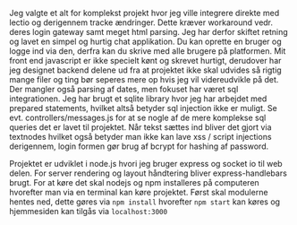 Jeg valgte et alt for komplekst projekt hvor jeg ville integrere direkte med lectio og derigennem tracke ændringer. Dette kræver workaround vedr. deres login gateway samt meget html parsing. Jeg har derfor skiftet retning og lavet en simpel og hurtig chat applikation.
Du kan oprette en bruger og logge ind via den, derfra kan du skrive med alle brugere på platformen. Mit front end javascript er ikke specielt kønt og skrevet hurtigt, derudover har jeg designet backend delene ud fra at projektet ikke skal udvides så rigtig mange filer og ting bør seperes mere op hvis jeg vil videreudvikle på det. Der mangler også parsing af dates, men fokuset har været sql integrationen.
Jeg har brugt et sqlite library hvor jeg har arbejdet med prepared statements, hvilket altså betyder sql injection ikke er muligt. Se evt. controllers/messages.js for at se nogle af de mere komplekse sql queries det er lavet til projektet.
Når tekst sættes ind bliver det gjort via textnodes hvilket også betyder man ikke kan lave xss / script injections derigennem, login formen gør brug af bcrypt for hashing af password.

Projektet er udviklet i node.js hvori jeg bruger express og socket io til web delen. For server rendering og layout håndtering bliver express-handlebars brugt.
For at køre det skal nodejs og npm installeres på computeren hvorefter man via en terminal kan køre projektet.
Først skal modulerne hentes ned, dette gøres via
`npm install`
hvorefter
`npm start`
kan køres og hjemmesiden kan tilgås via
`localhost:3000`
